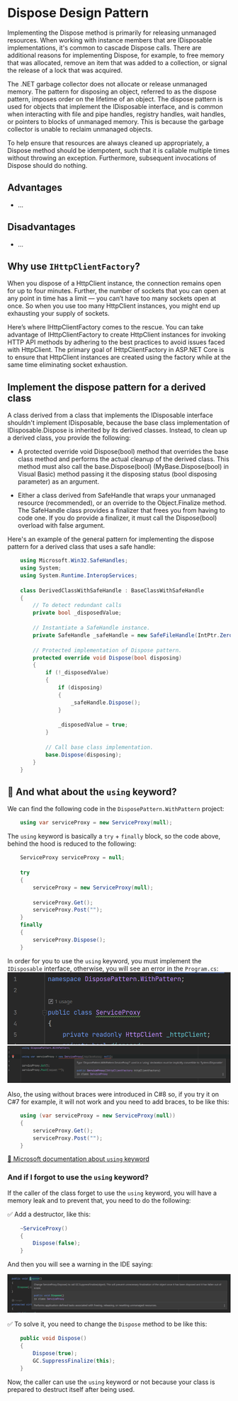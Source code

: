 # Dispose Design Pattern

Implementing the Dispose method is primarily for releasing unmanaged resources. When working with instance members that are IDisposable implementations, it's common to cascade Dispose calls. There are additional reasons for implementing Dispose, for example, to free memory that was allocated, remove an item that was added to a collection, or signal the release of a lock that was acquired.

The .NET garbage collector does not allocate or release unmanaged memory. The pattern for disposing an object, referred to as the dispose pattern, imposes order on the lifetime of an object. The dispose pattern is used for objects that implement the IDisposable interface, and is common when interacting with file and pipe handles, registry handles, wait handles, or pointers to blocks of unmanaged memory. This is because the garbage collector is unable to reclaim unmanaged objects.

To help ensure that resources are always cleaned up appropriately, a Dispose method should be idempotent, such that it is callable multiple times without throwing an exception. Furthermore, subsequent invocations of Dispose should do nothing.

## Advantages

- ...

## Disadvantages

- ...

## Why use `IHttpClientFactory`?

When you dispose of a HttpClient instance, the connection remains open for up to four minutes. Further, the number of sockets that you can open at any point in time has a limit — you can’t have too many sockets open at once. So when you use too many HttpClient instances, you might end up exhausting your supply of sockets.

Here’s where IHttpClientFactory comes to the rescue. You can take advantage of IHttpClientFactory to create HttpClient instances for invoking HTTP API methods by adhering to the best practices to avoid issues faced with HttpClient. The primary goal of IHttpClientFactory in ASP.NET Core is to ensure that HttpClient instances are created using the factory while at the same time eliminating socket exhaustion.

## Implement the dispose pattern for a derived class

A class derived from a class that implements the IDisposable interface shouldn't implement IDisposable, because the base class implementation of IDisposable.Dispose is inherited by its derived classes. Instead, to clean up a derived class, you provide the following:

- A protected override void Dispose(bool) method that overrides the base class method and performs the actual cleanup of the derived class. This method must also call the base.Dispose(bool) (MyBase.Dispose(bool) in Visual Basic) method passing it the disposing status (bool disposing parameter) as an argument.

- Either a class derived from SafeHandle that wraps your unmanaged resource (recommended), or an override to the Object.Finalize method. The SafeHandle class provides a finalizer that frees you from having to code one. If you do provide a finalizer, it must call the Dispose(bool) overload with false argument.

Here's an example of the general pattern for implementing the dispose pattern for a derived class that uses a safe handle:

```csharp
    using Microsoft.Win32.SafeHandles;
    using System;
    using System.Runtime.InteropServices;

    class DerivedClassWithSafeHandle : BaseClassWithSafeHandle
    {
        // To detect redundant calls
        private bool _disposedValue;

        // Instantiate a SafeHandle instance.
        private SafeHandle _safeHandle = new SafeFileHandle(IntPtr.Zero, true);

        // Protected implementation of Dispose pattern.
        protected override void Dispose(bool disposing)
        {
            if (!_disposedValue)
            {
                if (disposing)
                {
                    _safeHandle.Dispose();
                }

                _disposedValue = true;
            }

            // Call base class implementation.
            base.Dispose(disposing);
        }
    }
```

## 📝 And what about the `using` keyword?

We can find the following code in the `DisposePattern.WithPattern` project:

```csharp
    using var serviceProxy = new ServiceProxy(null);
```

The `using` keyword is basically a `try` + `finally` block, so the code above, behind the hood is reduced to the following:

```csharp
    ServiceProxy serviceProxy = null;

    try
    {
        serviceProxy = new ServiceProxy(null);

        serviceProxy.Get();
        serviceProxy.Post("");
    }
    finally
    {
        serviceProxy.Dispose();
    }
```

In order for you to use the `using` keyword, you must implement the `IDisposable` interface, otherwise, you will see an error in the `Program.cs`:
![ServiceProxy.cs without IDisposable](../.github/images/DisposePattern/service-proxy-without-idisposable.png)
![Program.cs using error](../.github/images/DisposePattern/program-using-error.png)

Also, the using without braces were introduced in C#8 so, if you try it on C#7 for example, it will not work and you need to add braces, to be like this:

```csharp
    using (var serviceProxy = new ServiceProxy(null))
    {
        serviceProxy.Get();
        serviceProxy.Post("");
    }
```

[📄 Microsoft documentation about `using` keyword](https://docs.microsoft.com/en-us/dotnet/csharp/language-reference/keywords/using)

### And if I forgot to use the `using` keyword?

If the caller of the class forget to use the `using` keyword, you will have a memory leak and to prevent that, you need to do the following:

✅ Add a destructor, like this:

```csharp
    ~ServiceProxy()
    {
        Dispose(false);
    }
```

And then you will see a warning in the IDE saying:

![ServiceProxy.cs GC.SuppressFinalize warning](../.github/images/DisposePattern/service-proxy-suppress-finalize-warning.png)

✅ To solve it, you need to change the `Dispose` method to be like this:

```csharp
    public void Dispose()
    {
        Dispose(true);
        GC.SuppressFinalize(this);
    }
```

Now, the caller can use the `using` keyword or not because your class is prepared to destruct itself after being used.